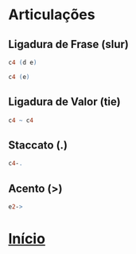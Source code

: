 # Articulações

## Ligadura de Frase (slur)

```lilypond
c4 (d e)
```

```lilypond
c4 (e)
```

## Ligadura de Valor (tie)

```lilypond
c4 ~ c4
```

## Staccato (.)

```lilypond
c4-.
```

## Acento (>)

```lilypond
e2->
```

# [Início](../README.md)
